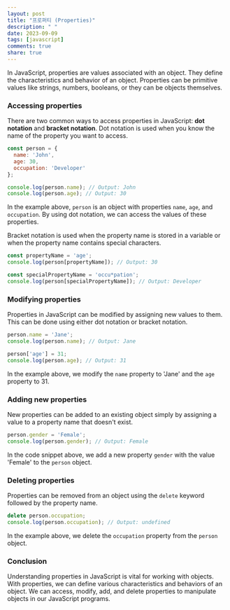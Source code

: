```yaml
---
layout: post
title: "프로퍼티 (Properties)"
description: " "
date: 2023-09-09
tags: [javascript]
comments: true
share: true
---
```


In JavaScript, properties are values associated with an object. They define the characteristics and behavior of an object. Properties can be primitive values like strings, numbers, booleans, or they can be objects themselves. 

### Accessing properties

There are two common ways to access properties in JavaScript: **dot notation** and **bracket notation**. Dot notation is used when you know the name of the property you want to access. 

```javascript
const person = {
  name: 'John',
  age: 30,
  occupation: 'Developer'
};

console.log(person.name); // Output: John
console.log(person.age); // Output: 30
```

In the example above, `person` is an object with properties `name`, `age`, and `occupation`. By using dot notation, we can access the values of these properties.

Bracket notation is used when the property name is stored in a variable or when the property name contains special characters.

```javascript
const propertyName = 'age';
console.log(person[propertyName]); // Output: 30

const specialPropertyName = 'occu*pation';
console.log(person[specialPropertyName]); // Output: Developer
```

### Modifying properties

Properties in JavaScript can be modified by assigning new values to them. This can be done using either dot notation or bracket notation.

```javascript
person.name = 'Jane';
console.log(person.name); // Output: Jane

person['age'] = 31;
console.log(person.age); // Output: 31
```

In the example above, we modify the `name` property to 'Jane' and the `age` property to 31.

### Adding new properties

New properties can be added to an existing object simply by assigning a value to a property name that doesn't exist.

```javascript
person.gender = 'Female';
console.log(person.gender); // Output: Female
```

In the code snippet above, we add a new property `gender` with the value 'Female' to the `person` object.

### Deleting properties

Properties can be removed from an object using the `delete` keyword followed by the property name.

```javascript
delete person.occupation;
console.log(person.occupation); // Output: undefined
```

In the example above, we delete the `occupation` property from the `person` object.

### Conclusion

Understanding properties in JavaScript is vital for working with objects. With properties, we can define various characteristics and behaviors of an object. We can access, modify, add, and delete properties to manipulate objects in our JavaScript programs.